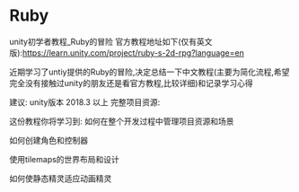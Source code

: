 # Ruby
unity初学者教程_Ruby的冒险
官方教程地址如下(仅有英文版):https://learn.unity.com/project/ruby-s-2d-rpg?language=en

近期学习了untiy提供的Ruby的冒险,决定总结一下中文教程(主要为简化流程,希望完全没有接触过unity的朋友还是看官方教程,比较详细)和记录学习心得

建议: unity版本 2018.3 以上
完整项目资源:

这份教程你将学习到:
如何在整个开发过程中管理项目资源和场景

如何创建角色和控制器

使用tilemaps的世界布局和设计

如何使静态精灵适应动画精灵



